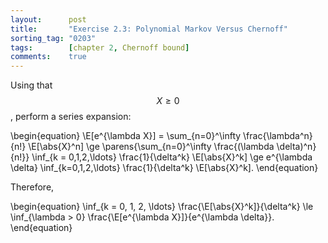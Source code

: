 ```yaml
---
layout:      post
title:       "Exercise 2.3: Polynomial Markov Versus Chernoff"
sorting_tag: "0203"
tags:        [chapter 2, Chernoff bound]
comments:    true
---
```


Using that $$X \ge 0$$, perform a series expansion:

\begin{equation}
    \E[e^{\lambda X}]
    = \sum_{n=0}^\infty \frac{\lambda^n}{n!} \E[\abs{X}^n]
    \ge \parens{\sum_{n=0}^\infty \frac{(\lambda \delta)^n}{n!}} \inf_{k = 0,1,2,\ldots} \frac{1}{\delta^k} \E[\abs{X}^k]
    \ge e^{\lambda \delta} \inf_{k=0,1,2,\ldots} \frac{1}{\delta^k} \E[\abs{X}^k].
\end{equation}

Therefore,

\begin{equation}
    \inf_{k = 0, 1, 2, \ldots} \frac{\E[\abs{X}^k]}{\delta^k}
    \le \inf_{\lambda > 0} \frac{\E[e^{\lambda X}]}{e^{\lambda \delta}}.
\end{equation}

